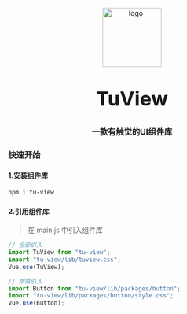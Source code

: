 <p align="center">
    <img alt="logo" src="https://github.com/tujindong/tu-view/blob/main/docs/.vuePress/public/logo.png" width="120" height="120" style="margin-bottom: 10px;">
</p>
<h3 align="center" style="margin: 30px 0 30px;font-weight: bold;font-size:40px;">TuView</h3>
<h3 align="center">一款有触觉的UI组件库</h3>

### 快速开始

#### 1.安装组件库

```bash
npm i tu-view
```

#### 2.引用组件库

> 在 main.js 中引入组件库

```javascript
// 全部引入
import TuView from "tu-view";
import "tu-view/lib/tuview.css";
Vue.use(TuView);

// 按需引入
import Button from "tu-view/lib/packages/button";
import "tu-view/lib/packages/button/style.css";
Vue.use(Button);
```
